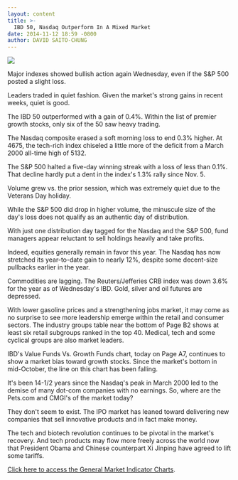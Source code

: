 ```yaml
---
layout: content
title: >-
  IBD 50, Nasdaq Outperform In A Mixed Market
date: 2014-11-12 18:59 -0800
author: DAVID SAITO-CHUNG
---
```






![](https://www.investors.com/wp-content/uploads/ibd-migrated-images/MPv_141113_635514026462439143.png)









Major indexes showed bullish action again Wednesday, even if the S&P 500 posted a slight loss.


Leaders traded in quiet fashion. Given the market's strong gains in recent weeks, quiet is good.


The IBD 50 outperformed with a gain of 0.4%. Within the list of premier growth stocks, only six of the 50 saw heavy trading.


The Nasdaq composite erased a soft morning loss to end 0.3% higher. At 4675, the tech-rich index chiseled a little more of the deficit from a March 2000 all-time high of 5132.


The S&P 500 halted a five-day winning streak with a loss of less than 0.1%. That decline hardly put a dent in the index's 1.3% rally since Nov. 5.


Volume grew vs. the prior session, which was extremely quiet due to the Veterans Day holiday.


While the S&P 500 did drop in higher volume, the minuscule size of the day's loss does not qualify as an authentic day of distribution.


With just one distribution day tagged for the Nasdaq and the S&P 500, fund managers appear reluctant to sell holdings heavily and take profits.


Indeed, equities generally remain in favor this year. The Nasdaq has now stretched its year-to-date gain to nearly 12%, despite some decent-size pullbacks earlier in the year.


Commodities are lagging. The Reuters/Jefferies CRB index was down 3.6% for the year as of Wednesday's IBD. Gold, silver and oil futures are depressed.


With lower gasoline prices and a strengthening jobs market, it may come as no surprise to see more leadership emerge within the retail and consumer sectors. The industry groups table near the bottom of Page B2 shows at least six retail subgroups ranked in the top 40. Medical, tech and some cyclical groups are also market leaders.


IBD's Value Funds Vs. Growth Funds chart, today on Page A7, continues to show a market bias toward growth stocks. Since the market's bottom in mid-October, the line on this chart has been falling.


It's been 14-1/2 years since the Nasdaq's peak in March 2000 led to the demise of many dot-com companies with no earnings. So, where are the Pets.com and CMGI's of the market today?


They don't seem to exist. The IPO market has leaned toward delivering new companies that sell innovative products and in fact make money.


The tech and biotech revolution continues to be pivotal in the market's recovery. And tech products may flow more freely across the world now that President Obama and Chinese counterpart Xi Jinping have agreed to lift some tariffs.


[Click here to access the General Market Indicator Charts](https://www.investors.com/pdf/GMI_111314.pdf).




